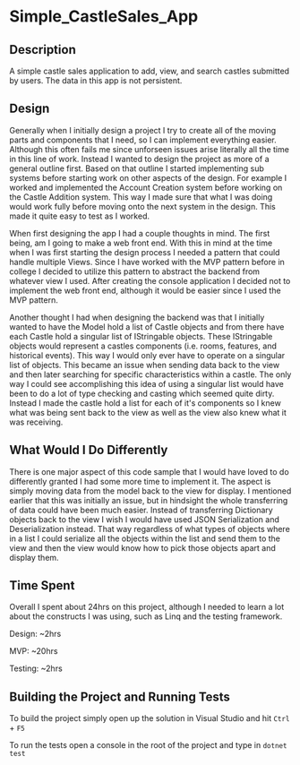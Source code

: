 # Simple_CastleSales_App

## Description
A simple castle sales application to add, view, and search castles submitted by users. The data in this app is not persistent.

## Design
Generally when I initially design a project I try to create all of the moving parts and components that I need, so I can implement everything easier. Although this often fails me since unforseen issues arise literally all the time in this line of work. Instead I wanted to design the project as more of a general outline first. Based on that outline I started implementing sub systems before starting work on other aspects of the design. For example I worked and implemented the Account Creation system before working on the Castle Addition system. This way I made sure that what I was doing would work fully before moving onto the next system in the design. This made it quite easy to test as I worked.

When first designing the app I had a couple thoughts in mind. The first being, am I going to make a web front end. With this in mind at the time when I was first starting the design process I needed a pattern that could handle multiple Views. Since I have worked with the MVP pattern before in college I decided to utilize this pattern to abstract the backend from whatever view I used. After creating the console application I decided not to implement the web front end, although it would be easier since I used the MVP pattern.

Another thought I had when designing the backend was that I initially wanted to have the Model hold a list of Castle objects and from there have each Castle hold a singular list of IStringable objects. These IStringable objects would represent a castles components (i.e. rooms, features, and historical events). This way I would only ever have to operate on a singular list of objects. This became an issue when sending data back to the view and then later searching for specific characteristics within a castle. The only way I could see accomplishing this idea of using a singular list would have been to do a lot of type checking and casting which seemed quite dirty. Instead I made the castle hold a list for each of it's components so I knew what was being sent back to the view as well as the view also knew what it was receiving.

## What Would I Do Differently
There is one major aspect of this code sample that I would have loved to do differently granted I had some more time to implement it. The aspect is simply moving data from the model back to the view for display. I mentioned earlier that this was initially an issue, but in hindsight the whole transferring of data could have been much easier. Instead of transferring Dictionary objects back to the view I wish I would have used JSON Serialization and Deserialization instead. That way regardless of what types of objects where in a list I could serialize all the objects within the list and send them to the view and then the view would know how to pick those objects apart and display them.

## Time Spent
Overall I spent about 24hrs on this project, although I needed to learn a lot about the constructs I was using, such as Linq and the testing framework.

Design: ~2hrs

MVP: ~20hrs

Testing: ~2hrs

## Building the Project and Running Tests
To build the project simply open up the solution in Visual Studio and hit `Ctrl` + `F5`

To run the tests open a console in the root of the project and type in `dotnet test`

